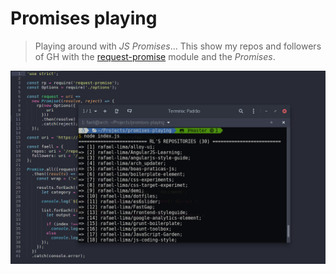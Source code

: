 # Promises playing

> Playing around with *JS Promises*... This show my repos and followers of GH with the [request-promise](https://github.com/request/request-promise) module and the *Promises*.

![Screenshot of the showed results.](screenshot.png)